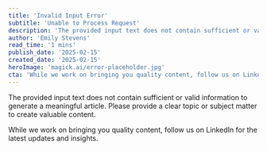 ```yaml
---
title: 'Invalid Input Error'
subtitle: 'Unable to Process Request'
description: 'The provided input text does not contain sufficient or valid information to generate a meaningful article. Please provide a clear topic or subject matter to create valuable content.'
author: 'Emily Stevens'
read_time: '1 mins'
publish_date: '2025-02-15'
created_date: '2025-02-15'
heroImage: 'magick.ai/error-placeholder.jpg'
cta: 'While we work on bringing you quality content, follow us on LinkedIn for the latest updates and insights.'
---
```


The provided input text does not contain sufficient or valid information to generate a meaningful article. Please provide a clear topic or subject matter to create valuable content.

While we work on bringing you quality content, follow us on LinkedIn for the latest updates and insights.